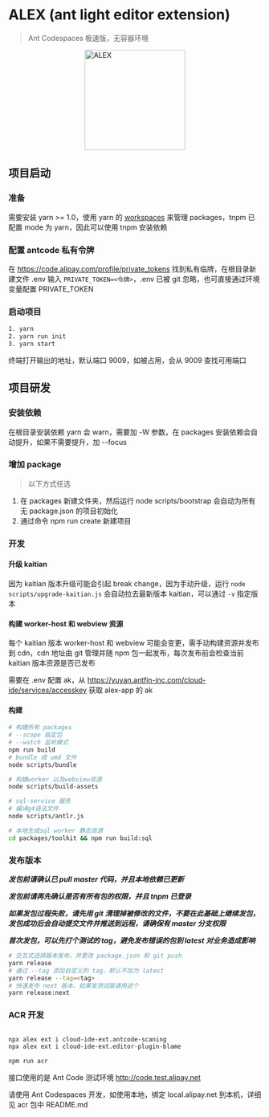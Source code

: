 # ALEX (ant light editor extension)
> Ant Codespaces 极速版，无容器环境


<img style='margin: 0 auto; display: block;' src="https://gw.alipayobjects.com/zos/bmw-prod/8dc21336-0a59-48bf-9cab-f6bb4b5c9f30.svg" width="200" height="200" alt="ALEX" />


## 项目启动
### 准备
需要安装 yarn >= 1.0，使用 yarn 的 [workspaces](https://classic.yarnpkg.com/en/docs/workspaces/) 来管理 packages，tnpm 已配置 mode 为 yarn，因此可以使用 tnpm 安装依赖

### 配置 antcode 私有令牌
在 https://code.alipay.com/profile/private_tokens 找到私有临牌，在根目录新建文件 .env
输入 `PRIVATE_TOKEN=<令牌>`，.env 已被 git 忽略，也可直接通过环境变量配置 PRIVATE_TOKEN

### 启动项目
```bash
1. yarn
2. yarn run init
3. yarn start
```
终端打开输出的地址，默认端口 9009，如被占用，会从 9009 查找可用端口


## 项目研发
### 安装依赖
在根目录安装依赖 yarn 会 warn，需要加 -W 参数，在 packages 安装依赖会自动提升，如果不需要提升，加 --focus

### 增加 package
> 以下方式任选
1. 在 packages 新建文件夹，然后运行 node scripts/bootstrap 会自动为所有无 package.json 的项目初始化
2. 通过命令 npm run create <package> 新建项目

### 开发
#### 升级 kaitian
因为 kaitian 版本升级可能会引起 break change，因为手动升级，运行 `node scripts/upgrade-kaitian.js` 会自动拉去最新版本 kaitian，可以通过 `-v` 指定版本
#### 构建 worker-host 和 webview 资源
每个 kaitian 版本 worker-host 和 webview 可能会变更，需手动构建资源并发布到 cdn，cdn 地址由 git 管理并随 npm 包一起发布，每次发布前会检查当前 kaitian 版本资源是否已发布

需要在 .env 配置 ak，从 https://yuyan.antfin-inc.com/cloud-ide/services/accesskey 获取 alex-app 的 ak
#### 构建
```bash
# 构建所有 packages
# --scope 指定包
# --watch 监听模式
npm run build
# bundle 成 umd 文件
node scripts/bundle

# 构建worker 以及webview资源
node scripts/build-assets

# sql-service 服务
# 编译g4语法文件 
node scripts/antlr.js

# 本地生成sql worker 静态资源
cd packages/toolkit && npm run build:sql

```

### 发布版本

***发包前请确认已 pull master 代码，并且本地依赖已更新***

***发包前请再先确认是否有所有包的权限，并且 tnpm 已登录***

***如果发包过程失败，请先用 git 清理掉被修改的文件，不要在此基础上继续发包，发包成功后会自动提交文件并推送到远程，请确保有 master 分支权限***

***首次发包，可以先打个测试的 tag，避免发布错误的包到 latest 对业务造成影响***

```bash
# 交互式选择版本发布，并更改 package.json 和 git push
yarn release
# 通过 --tag 添加自定义的 tag，默认不加为 latest
yarn release --tag=<tag>
# 快速发布 next 版本，如果发测试版请用这个
yarn release:next
```

### ACR 开发
```bash

npx alex ext i cloud-ide-ext.antcode-scaning
npx alex ext i cloud-ide-ext.editor-plugin-blame

npm run acr
```
接口使用的是 Ant Code 测试环境 http://code.test.alipay.net

请使用 Ant Codespaces 开发，如使用本地，绑定 local.alipay.net 到本机，详细见 acr 包中 README.md
